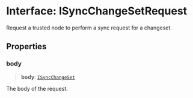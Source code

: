 # Interface: ISyncChangeSetRequest

Request a trusted node to perform a sync request for a changeset.

## Properties

### body

> **body**: [`ISyncChangeSet`](ISyncChangeSet.md)

The body of the request.
